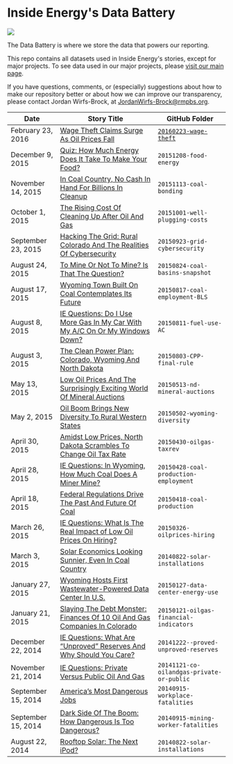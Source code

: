 # Inside Energy's Data Battery

![](http://insideenergy.org/files/2015/07/data_battery_logo.jpg)

The Data Battery is where we store the data that powers our reporting.

This repo contains all datasets used in Inside Energy's stories, except for major projects. To see data used in our major projects, please [visit our main page](https://github.com/InsideEnergy).

If you have questions, comments, or (especially) suggestions about how to make our repository better or about how we can improve our transparency, please contact Jordan Wirfs-Brock, at JordanWirfs-Brock@rmpbs.org.

Date | Story Title | GitHub Folder
---------|-----|-----
February 23, 2016 | [Wage Theft Claims Surge As Oil Prices Fall](http://insideenergy.org/2016/02/22/wage-theft-claims-surge-as-oil-prices-fall/) | [`20160223-wage-theft`](/20160223-wage-theft)
December 9, 2015 | [Quiz: How Much Energy Does It Take To Make Your Food?](http://insideenergy.org/2015/12/08/quiz-how-much-energy-does-it-take-to-make-your-food/) | `20151208-food-energy`
November 14, 2015 | [In Coal Country, No Cash In Hand For Billions In Cleanup](http://insideenergy.org/2015/11/14/in-coal-county-no-cash-in-hand-for-billions-in-cleanup/) | `20151113-coal-bonding`
October 1, 2015 | [The Rising Cost Of Cleaning Up After Oil And Gas](http://insideenergy.org/2015/10/01/the-rising-cost-of-cleaning-up-after-oil-and-gas/) | `20151001-well-plugging-costs`
September 23, 2015 | [Hacking The Grid: Rural Colorado And The Realities Of Cybersecurity](http://insideenergy.org/2015/09/23/hacking-the-grid-rural-colorado-and-the-realities-of-cybersecurity/) | `20150923-grid-cybersecurity`
August 24, 2015 | [To Mine Or Not To Mine? Is That The Question?](http://insideenergy.org/2015/08/24/to-mine-or-not-to-mine-is-that-the-question/) | `20150824-coal-basins-snapshot`
August 17, 2015 | [Wyoming Town Built On Coal Contemplates Its Future](http://insideenergy.org/2015/08/17/wyoming-town-built-on-coal-contemplates-its-future/) | `20150817-coal-employment-BLS`
August 8, 2015 | [IE Questions: Do I Use More Gas In My Car With My A/C On Or My Windows Down?](http://insideenergy.org/2015/08/11/ie-questions-do-i-use-more-gas-in-my-car-with-my-ac-on-or-my-windows-down) | `20150811-fuel-use-AC`
August 3, 2015 | [The Clean Power Plan: Colorado, Wyoming And North Dakota](http://insideenergy.org/2015/08/03/obamas-clean-power-plan-visualized/) | `20150803-CPP-final-rule`
May 13, 2015 | [Low Oil Prices And The Surprisingly Exciting World Of Mineral Auctions](http://insideenergy.org/2015/05/13/low-oil-prices-and-the-surprisingly-exciting-world-of-mineral-auctions/) | `20150513-nd-mineral-auctions`
May 2, 2015 | [Oil Boom Brings New Diversity To Rural Western States](http://insideenergy.org/2015/05/02/oil-boom-brings-new-diversity-to-rural-western-states/) | `20150502-wyoming-diversity`
April 30, 2015 | [Amidst Low Prices, North Dakota Scrambles To Change Oil Tax Rate](http://insideenergy.org/2015/04/30/amidst-low-prices-north-dakota-scrambles-to-change-oil-tax-rate/) | `20150430-oilgas-taxrev`
April 28, 2015 | [IE Questions: In Wyoming, How Much Coal Does A Miner Mine?](http://insideenergy.org/2015/04/28/ie-questions-in-wyoming-how-much-coal-does-a-miner-mine/) | `20150428-coal-production-employment`
April 18, 2015 | [Federal Regulations Drive The Past And Future Of Coal](http://insideenergy.org/2015/04/18/federal-regulations-drive-the-past-and-future-of-coal/) | `20150418-coal-production`
March 26, 2015 | [IE Questions: What Is The Real Impact of Low Oil Prices On Hiring?](http://insideenergy.org/2015/03/26/ie-questions-what-is-the-real-impact-of-low-oil-prices-on-hiring/) | `20150326-oilprices-hiring`
March 3, 2015 | [Solar Economics Looking Sunnier, Even In Coal Country](http://insideenergy.org/2015/03/03/solar-economics-looking-sunnier-even-in-coal-country/) | `20140822-solar-installations`
January 27, 2015 | [Wyoming Hosts First Wastewater-Powered Data Center In U.S.](http://insideenergy.org/2015/01/27/wyoming-hosts-first-waste-powered-data-center-in-u-s/) | `20150127-data-center-energy-use`
January 21, 2015 | [Slaying The Debt Monster: Finances Of 10 Oil And Gas Companies In Colorado](http://insideenergy.org/2015/01/21/slaying-the-debt-monster-finances-of-10-oil-and-gas-companies-in-colorado/) | `20150121-oilgas-financial-indicators`
December 22, 2014 | [IE Questions: What Are “Unproved” Reserves And Why Should You Care?](http://insideenergy.org/2014/12/22/ie-questions-what-are-unproved-reserves-and-why-should-you-care/) | `20141222--proved-unproved-reserves`
November 21, 2014 | [IE Questions: Private Versus Public Oil And Gas](http://insideenergy.org/2014/11/21/ie-questions-how-big-is-the-black-box-of-private-oil-and-gas-companies/) | `20141121-co-oilandgas-private-or-public`
September 15, 2014 | [America’s Most Dangerous Jobs](http://insideenergy.org/2014/09/15/deadliest-catch/) | `20140915-workplace-fatalities`
September 15, 2014 | [Dark Side Of The Boom: How Dangerous Is Too Dangerous?](http://insideenergy.org/2014/09/15/dark-side-of-the-boom-how-dangerous-is-too-dangerous/) | `20140915-mining-worker-fatalities`
August 22, 2014 | [Rooftop Solar: The Next iPod?](http://insideenergy.org/2014/08/22/rooftop-solar-the-next-ipod/) | `20140822-solar-installations`
